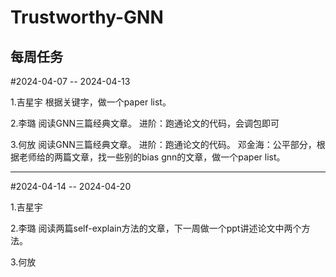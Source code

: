 # Trustworthy-GNN
每周任务
----------------------------------
#2024-04-07 -- 2024-04-13

1.吉星宇
  根据关键字，做一个paper list。
  
2.李璐
  阅读GNN三篇经典文章。
  进阶：跑通论文的代码，会调包即可
  
3.何放
  阅读GNN三篇经典文章。
  进阶：跑通论文的代码。
  邓金海：公平部分，根据老师给的两篇文章，找一些别的bias gnn的文章，做一个paper list。

----------------------------------
#2024-04-14 -- 2024-04-20

1.吉星宇


2.李璐
  阅读两篇self-explain方法的文章，下一周做一个ppt讲述论文中两个方法。

3.何放
